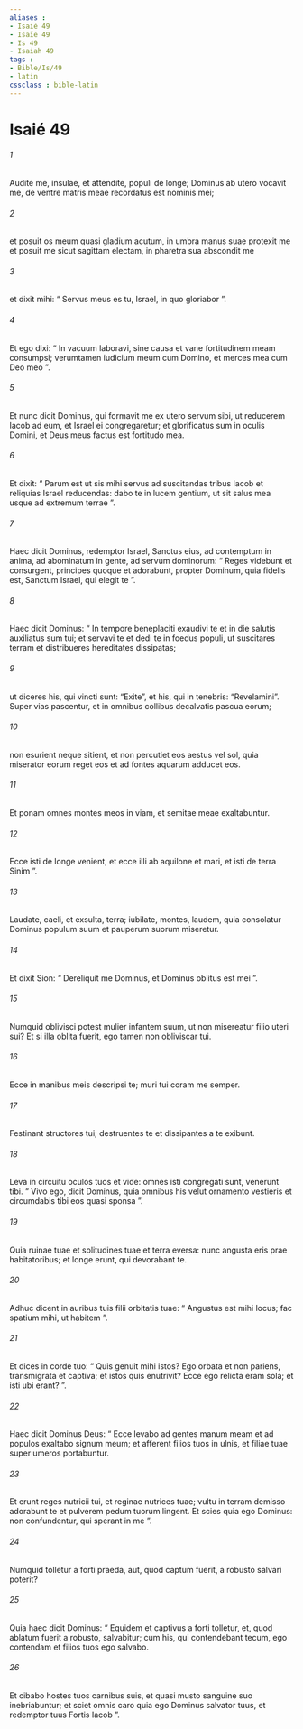 ```yaml
---
aliases : 
- Isaié 49
- Isaïe 49
- Is 49
- Isaiah 49
tags : 
- Bible/Is/49
- latin
cssclass : bible-latin
---
```


# Isaié 49

###### 1
Audite me, insulae, et attendite, populi de longe; Dominus ab utero vocavit me, de ventre matris meae recordatus est nominis mei;
###### 2
et posuit os meum quasi gladium acutum, in umbra manus suae protexit me et posuit me sicut sagittam electam, in pharetra sua abscondit me
###### 3
et dixit mihi: “ Servus meus es tu, Israel, in quo gloriabor ”.
###### 4
Et ego dixi: “ In vacuum laboravi, sine causa et vane fortitudinem meam consumpsi; verumtamen iudicium meum cum Domino, et merces mea cum Deo meo ”.
###### 5
Et nunc dicit Dominus, qui formavit me ex utero servum sibi, ut reducerem Iacob ad eum, et Israel ei congregaretur; et glorificatus sum in oculis Domini, et Deus meus factus est fortitudo mea.
###### 6
Et dixit: “ Parum est ut sis mihi servus ad suscitandas tribus Iacob et reliquias Israel reducendas: dabo te in lucem gentium, ut sit salus mea usque ad extremum terrae ”.
###### 7
Haec dicit Dominus, redemptor Israel, Sanctus eius, ad contemptum in anima, ad abominatum in gente, ad servum dominorum: “ Reges videbunt et consurgent, principes quoque et adorabunt, propter Dominum, quia fidelis est, Sanctum Israel, qui elegit te ”.
###### 8
Haec dicit Dominus: “ In tempore beneplaciti exaudivi te et in die salutis auxiliatus sum tui; et servavi te et dedi te in foedus populi, ut suscitares terram et distribueres hereditates dissipatas;
###### 9
ut diceres his, qui vincti sunt: “Exite”, et his, qui in tenebris: “Revelamini”. Super vias pascentur, et in omnibus collibus decalvatis pascua eorum;
###### 10
non esurient neque sitient, et non percutiet eos aestus vel sol, quia miserator eorum reget eos et ad fontes aquarum adducet eos.
###### 11
Et ponam omnes montes meos in viam, et semitae meae exaltabuntur.
###### 12
Ecce isti de longe venient, et ecce illi ab aquilone et mari, et isti de terra Sinim ”.
###### 13
Laudate, caeli, et exsulta, terra; iubilate, montes, laudem, quia consolatur Dominus populum suum et pauperum suorum miseretur.
###### 14
Et dixit Sion: “ Dereliquit me Dominus, et Dominus oblitus est mei ”.
###### 15
Numquid oblivisci potest mulier infantem suum, ut non misereatur filio uteri sui? Et si illa oblita fuerit, ego tamen non obliviscar tui.
###### 16
Ecce in manibus meis descripsi te; muri tui coram me semper.
###### 17
Festinant structores tui; destruentes te et dissipantes a te exibunt.
###### 18
Leva in circuitu oculos tuos et vide: omnes isti congregati sunt, venerunt tibi. “ Vivo ego, dicit Dominus, quia omnibus his velut ornamento vestieris et circumdabis tibi eos quasi sponsa ”.
###### 19
Quia ruinae tuae et solitudines tuae et terra eversa: nunc angusta eris prae habitatoribus; et longe erunt, qui devorabant te.
###### 20
Adhuc dicent in auribus tuis filii orbitatis tuae: “ Angustus est mihi locus; fac spatium mihi, ut habitem ”.
###### 21
Et dices in corde tuo: “ Quis genuit mihi istos? Ego orbata et non pariens, transmigrata et captiva; et istos quis enutrivit? Ecce ego relicta eram sola; et isti ubi erant? ”.
###### 22
Haec dicit Dominus Deus: “ Ecce levabo ad gentes manum meam et ad populos exaltabo signum meum; et afferent filios tuos in ulnis, et filiae tuae super umeros portabuntur.
###### 23
Et erunt reges nutricii tui, et reginae nutrices tuae; vultu in terram demisso adorabunt te et pulverem pedum tuorum lingent. Et scies quia ego Dominus: non confundentur, qui sperant in me ”.
###### 24
Numquid tolletur a forti praeda, aut, quod captum fuerit, a robusto salvari poterit?
###### 25
Quia haec dicit Dominus: “ Equidem et captivus a forti tolletur, et, quod ablatum fuerit a robusto, salvabitur; cum his, qui contendebant tecum, ego contendam et filios tuos ego salvabo.
###### 26
Et cibabo hostes tuos carnibus suis, et quasi musto sanguine suo inebriabuntur; et sciet omnis caro quia ego Dominus salvator tuus, et redemptor tuus Fortis Iacob ”.
